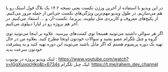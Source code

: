 در این ویدیو با استفاده از آخرین ورژن نکست یعنی نسخه ۱۴.۲ یک بلاگ فول استک رو با هم می‌سازیم. در طول ویدیو مهم‌ترین ویژگی‌های نکست جی‌اس از جمله مرور می‌کنیم. از پکیج‌های معروف و کاربردی مثل تیلویند، پریزما، نکست-آز، و ... استفاد می‌کنیم. در آخر هم پروژه رو در لیارا دیپلوی می‌کنیم.

اگر هر سوالی داشتید می‌تونید همینجا توی کمنت‌های بپرسید. علاوه بر اینجا می‌تونید توی گروه و چنل تلگرام عضو بشید و سوالات خودتون اونجا مطرح کنید. بعلاوه من در حال تهیه یک دوره پریمیوم هستم که اگر مایل باشید می‌تویند این دوره تهیه کنید و به پیشرفت خودتون سرعت بدید

لینک ویدیو پروژه در یوتیوب : https://www.youtube.com/watch?v=IGgXuvocHko&t=6734s
لیک چنل تلگرام: https://t.me/rahem_dev_channel

